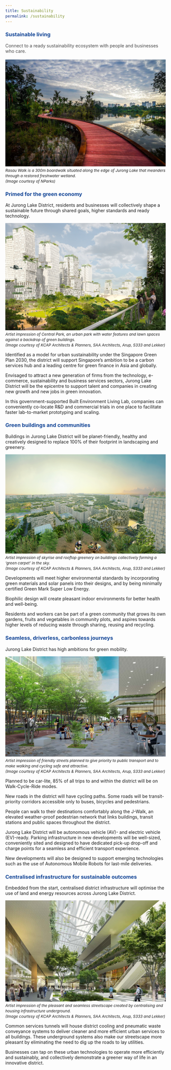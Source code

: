 ```yaml
---
title: Sustainability
permalink: /sustainability
---
```

<h3 style="color:#124596; font-weight:bold;">Sustainable living</h3>

<h4 style="color:#484848; font-weight:normal;margin-top: 0;">Connect to a ready sustainability ecosystem with people and businesses who care.</h4>

![Alt text for image on Isomer site](/images/jld_rasauwalk.jpg)
<span style="font-size:12px; font-style:italic;">Rasau Walk is a 300m boardwalk situated along the edge of Jurong Lake that meanders through a restored freshwater wetland. <br> (Image courtesy of NParks)</span>

<h3 style="color:#124596; font-weight:bold;">Primed for the green economy </h3>

At Jurong Lake District, residents and businesses will collectively shape a sustainable future through shared goals, higher standards and ready technology.

![Alt text for image on Isomer site](/images/JLD_03_Central_park.jpg)
<span style="font-size:12px; font-style:italic;">Artist impression of Central Park, an urban park with water features and lawn spaces against a backdrop of green buildings. <br> (Image courtesy of KCAP Architects & Planners, SAA Architects, Arup, S333 and Lekker)
 </span>

Identified as a model for urban sustainability under the Singapore Green Plan 2030, the district will support Singapore’s ambition to be a carbon services hub and a leading centre for green finance in Asia and globally.

Envisaged to attract a new generation of firms from the technology, e-commerce, sustainability and business services sectors, Jurong Lake District will be the epicentre to support talent and companies in creating new growth and new jobs in green innovation.

In this government-supported Built Environment Living Lab, companies can conveniently co-locate R&amp;D and commercial trials in one place to facilitate faster lab-to-market prototyping and scaling.

<h3 style="color:#124596; font-weight:bold;">Green buildings and communities </h3>

Buildings in Jurong Lake District will be planet-friendly, healthy and creatively designed to replace 100% of their footprint in landscaping and greenery.

![Alt text for image on Isomer site](/images/jld_rooftopterraceB.png)
<span style="font-size:12px; font-style:italic;"> Artist impression of skyrise and rooftop greenery on buildings collectively forming a ‘green carpet’ in the sky. <br>(Image courtesy of KCAP Architects & Planners, SAA Architects, Arup, S333 and Lekker)
</span>

Developments will meet higher environmental standards by incorporating green materials and solar panels into their designs, and by being minimally certified Green Mark Super Low Energy. 

Biophilic design will create pleasant indoor environments for better health and well-being.

Residents and workers can be part of a green community that grows its own gardens, fruits and vegetables in community plots, and aspires towards higher levels of reducing waste through sharing, reusing and recycling. 


<h3 style="color:#124596; font-weight:bold;">Seamless, driverless, carbonless journeys</h3>

Jurong Lake District has high ambitions for green mobility.

![Alt text for image on Isomer site](/images/jld_jwalk_rev.jpg)
<span style="font-size:12px; font-style:italic;">Artist impression of friendly streets planned to give priority to public transport and to make walking and cycling safe and attractive. <br>(Image courtesy of KCAP Architects & Planners, SAA Architects, Arup, S333 and Lekker)
</span>

Planned to be car-lite, 85% of all trips to and within the district will be on Walk-Cycle-Ride modes.

New roads in the district will have cycling paths. Some roads will be transit-priority corridors accessible only to buses, bicycles and pedestrians.

People can walk to their destinations comfortably along the J-Walk, an elevated weather-proof pedestrian network that links buildings, transit stations and public spaces throughout the district.

Jurong Lake District will be autonomous vehicle (AV)- and electric vehicle (EV)-ready. Parking infrastructure in new developments will be well-sized, conveniently sited and designed to have dedicated pick-up drop-off and charge points for a seamless and efficient transport experience. 

New developments will also be designed to support emerging technologies such as the use of Autonomous Mobile Robots for last-mile deliveries.


<h3 style="color:#124596; font-weight:bold;">Centralised infrastructure for sustainable outcomes</h3>

Embedded from the start, centralised district infrastructure will optimise the use of land and energy resources across Jurong Lake District.

![Alt text for image on Isomer site](/images/jld_cwalkcrop.jpg)
<span style="font-size:12px; font-style:italic;">Artist impression of the pleasant and seamless streetscape created by centralising and housing infrastructure underground. <br>(Image courtesy of KCAP Architects & Planners, SAA Architects, Arup, S333 and Lekker)
</span>

Common services tunnels will house district cooling and pneumatic waste conveyance systems to deliver cleaner and more efficient urban services to all buildings. These underground systems also make our streetscape more pleasant by eliminating the need to dig up the roads to lay utilities.

Businesses can tap on these urban technologies to operate more efficiently and sustainably, and collectively demonstrate a greener way of life in an innovative district.